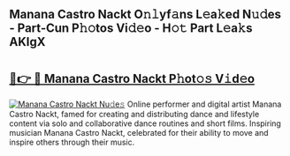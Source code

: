 ## Manana Castro Nackt O𝚗𝚕yf𝚊ns L𝚎a𝚔ed N𝚞𝚍es - Part-Cun P𝚑𝚘tos Vi𝚍𝚎o - H𝚘𝚝 Part L𝚎a𝚔s AKIgX

# <h2><a href="http://kfeerb8.oniu.top/?m=Manana+Castro+Nackt">🔗👉 🔴 Manana Castro Nackt P𝚑ot𝚘𝚜 V𝚒d𝚎o</a></h2>

[![Manana Castro Nackt Nu𝚍e𝚜](https://i.imgur.com/0qMVB7G.gif)](http://kfeerb8.oniu.top/?m=Manana+Castro+Nackt)
Online performer and digital artist Manana Castro Nackt, famed for creating and distributing dance and lifestyle content via solo and collaborative dance routines and short films. Inspiring musician Manana Castro Nackt, celebrated for their ability to move and inspire others through their music.  
